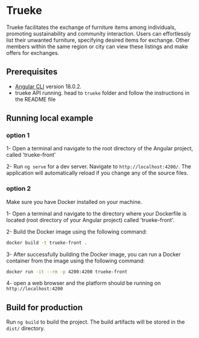 # Trueke

Trueke facilitates the exchange of furniture items among individuals, promoting sustainability and community interaction. Users can effortlessly list their unwanted furniture, specifying desired items for exchange. Other members within the same region or city can view these listings and make offers for exchanges.

## Prerequisites
- [Angular CLI](https://github.com/angular/angular-cli) version 18.0.2.
- trueke API running. head to `trueke` folder and follow the instructions in the README file

## Running local example

### option 1
1- Open a terminal and navigate to the root directory of the Angular project, called 'trueke-front'

2- Run `ng serve` for a dev server. Navigate to `http://localhost:4200/`. The application will automatically reload if you change any of the source files.

### option 2
Make sure you have Docker installed on your machine.

1- Open a terminal and navigate to the directory where your Dockerfile is located (root directory of your Angular project) called 'trueke-front'.

2- Build the Docker image using the following command:

```bash
docker build -t trueke-front .
```

3- After successfully building the Docker image, you can run a Docker container from the image using the following command:

```bash
docker run -it --rm -p 4200:4200 trueke-front
```

4- open a web browser and the platform should be running on `http://localhost:4200`

## Build for production

Run `ng build` to build the project. The build artifacts will be stored in the `dist/` directory.
